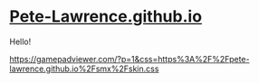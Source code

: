 # [Pete-Lawrence.github.io](https://pete-lawrence.github.io)
Hello!

https://gamepadviewer.com/?p=1&css=https%3A%2F%2Fpete-lawrence.github.io%2Fsmx%2Fskin.css
